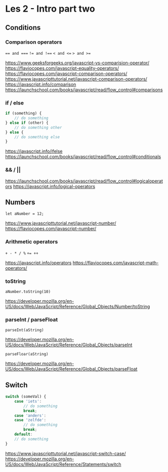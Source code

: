 # Les 2 - Intro part two

## Conditions

### Comparison operators

`== and ===`
`!= and !==`
`< and <=`
`> and >=`

https://www.geeksforgeeks.org/javascript-vs-comparision-operator/
https://flaviocopes.com/javascript-equality-operators/
https://flaviocopes.com/javascript-comparison-operators/
https://www.javascripttutorial.net/javascript-comparison-operators/
https://javascript.info/comparison
https://launchschool.com/books/javascript/read/flow_control#comparisons

### if / else

```javascript
if (something) {
    // do something
} else if (other) {
    // do something other
} else {
    // do something else
}
```

https://javascript.info/ifelse
https://launchschool.com/books/javascript/read/flow_control#conditionals

### && / ||

https://launchschool.com/books/javascript/read/flow_control#logicaloperators
https://javascript.info/logical-operators

## Numbers

`let aNumber = 12;`

https://www.javascripttutorial.net/javascript-number/
https://flaviocopes.com/javascript-number/

### Arithmetic operators

`+ - * / %`
`+= ++`

https://javascript.info/operators
https://flaviocopes.com/javascript-math-operators/

### toString

`aNumber.toString(10)`

https://developer.mozilla.org/en-US/docs/Web/JavaScript/Reference/Global_Objects/Number/toString

### parseInt / parseFloat

`parseInt(aString)`

https://developer.mozilla.org/en-US/docs/Web/JavaScript/Reference/Global_Objects/parseInt

`parseFloar(aString)`

https://developer.mozilla.org/en-US/docs/Web/JavaScript/Reference/Global_Objects/parseFloat

## Switch

```javascript
switch (someVal) {
    case 'iets':
        // do something
        break;
    case 'anders':
    case 'zelfde':
        // do something
        break;
    default:
    // do something
}
```

https://www.javascripttutorial.net/javascript-switch-case/
https://developer.mozilla.org/en-US/docs/Web/JavaScript/Reference/Statements/switch
